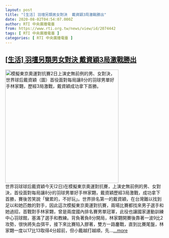 ```yaml
---
layout: post
title: "[生活] 羽壇另類男女對決  戴資穎3局激戰勝出"
date: 2020-08-02T04:54:07.000Z
author: RTI 中央廣播電臺
from: https://www.rti.org.tw/news/view/id/2074442
tags: [ RTI 中央廣播電臺 ]
categories: [ RTI 中央廣播電臺 ]
---
```

<!--1596344047000-->
[[生活] 羽壇另類男女對決  戴資穎3局激戰勝出](https://www.rti.org.tw/news/view/id/2074442)
------

<div>
<img src="https://static.rti.org.tw/assets/thumbnails/2020/08/02/20200802000030M.jpg" width="360" alt="模擬東京奧運對抗賽2日上演史無前例的男、女對決，世界球后戴資穎（圖）首役面對每局讓8分的羽球男單好手林家翾，歷經3局激戰，戴資穎成功拿下首勝。" title="模擬東京奧運對抗賽2日上演史無前例的男、女對決，世界球后戴資穎（圖）首役面對每局讓8分的羽球男單好手林家翾，歷經3局激戰，戴資穎成功拿下首勝。"><br>世界羽球球后戴資穎今天(2日)在模擬東京奧運對抗賽，上演史無前例的男、女對決，首役面對每局讓8分的羽球男單好手林家翾，戴資穎歷經3局激戰，成功拿下首勝，賽後苦笑說「蠻累的，不好玩」。世界排名第一的戴資穎，在台灣難以找到足以和她匹敵的對手，因此這次模擬東京奧運對抗賽，兩場比賽都找來男子選手和她過招，首戰對手林家翾，曾是兩度國內排名賽男單冠軍，此役也讓國家運動訓練中心羽球館，塞滿了選手和教練。背負著負8分開局，林家翾開賽後靠著一波9比2攻勢，很快將失血弭平，接下來比賽陷入膠著，雙方一路鏖戰，直到比賽尾盤，林家翾一度以17比13取得4分超前，但小戴越打越順，先...<a target="_blank" href="https://www.rti.org.tw/news/view/id/2074442">...more</a>
</div>
